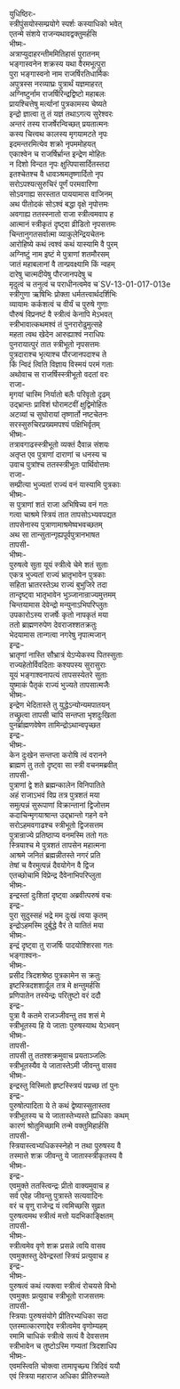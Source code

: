 युधिष्ठिरः-  
स्त्रीपुंसयोस्सम्प्रयोगे स्पर्शः कस्याधिको भवेत्  
एतन्मे संशये राजन्यथावद्वक्तुमर्हसि  
भीष्मः-  
अत्राप्युदाहरन्तीममितिहासं पुरातनम्  
भङ्गास्वनेन शक्रस्य यथा वैरमभूत्पुरा  
पुरा भङ्गास्वनो नाम राजर्षिरतिधार्मिकः  
अपुत्रस्स नरव्याघ्रः पुत्रार्थं यज्ञमाहरत्  
अग्निष्टुर्नाम राजर्षिरिन्द्रद्विष्टो महाबलः  
प्रायश्चित्तेषु मर्त्यानां पुत्रकामस्य चेष्यते  
इन्द्रो ज्ञात्वा तु तं यज्ञं तथाऽगत्य सुरेश्वरः  
अन्तरं तस्य राजर्षेरन्विच्छत् प्रयतात्मनः  
कस्य चित्त्वथ कालस्य मृगयामटते नृपः  
इदमन्तरमित्येव शक्रो नृपममोहयत्  
एकाश्वेन च राजर्षिर्भ्रान्त इन्द्रेण मोहितः  
न दिशो विन्दत नृपः क्षुत्पिपासार्दितस्तदा  
इतश्चेतश्च वै धावञ्श्रमतृष्णार्दितो नृप  
सरोऽपश्यत्सुरुचिरं पूर्णं परमवारिणा  
सोऽवगाह्य सरस्तात पाययामास वाजिनम्  
अथ पीतोदकं सोऽश्वं बद्धा वृक्षे नृपोत्तमः  
अवगाह्य ततस्स्नातो राजा स्त्रीत्वमवाप ह  
आत्मानं स्त्रीकृतं दृष्ट्वा व्रीडितो नृपसत्तमः  
चिन्तानुगतसर्वात्मा व्याकुलेन्द्रियचेतनः  
आरोहिष्ये कथं त्वश्वं कथं यास्यामि वै पुरम्  
अग्निष्टुं नाम इष्टं मे पुत्राणां शतमौरसम्  
जातं महाबलानां वै तान्प्रवक्ष्यामि किं न्वहम्  
दारेषु चात्मदीयेषु पौरजानपदेषु च  
मृदुत्वं च तनुत्वं च पराधीनत्वमेव च`SV-13-01-017-013e  
स्त्रीगुणा ऋषिभिः प्रोक्ता धर्मतत्त्वार्थदर्शिभिः  
व्यायामः कर्कशत्वं च वीर्यं च पुरुषे गुणाः  
पौरुषं विप्रनष्टं वै स्त्रीत्वं केनापि मेऽभवत्  
स्त्रीभावात्कथमश्वं तं पुनरारोढुमुत्सहे  
महता त्वथ खेदेन आरुह्याश्वं नराधिपः  
पुनरायात्पुरं तात स्त्रीभूतो नृपसत्तमः  
पुत्रदाराश्च भृत्याश्च पौरजानपदाश्च ते  
किं न्विदं त्विति विज्ञाय विस्मयं परमं गताः  
अथोवाच स राजर्षिस्स्त्रीभूतो वदतां वरः  
राजा-  
मृगयां चास्मि निर्यातो बलैः परिवृतो दृढम्  
उद्भ्रान्तः प्राविशं घोरामटवीं क्षुद्विमोहितः  
अटव्यां च सुघोरायां तृष्णार्तो नष्टचेतनः  
सरस्सुरुचिरप्रख्यमपश्यं पक्षिभिर्वृतम्  
भीष्मः-  
तत्रावगाढस्स्त्रीभूतो व्यक्तं दैवान्न संशयः  
अतृप्त एव पुत्राणां दाराणां च धनस्य च  
उवाच पुत्रांश्च ततस्स्त्रीभूतः पार्थिवोत्तमः  
राजा-  
सम्प्रीत्या भुज्यतां राज्यं वनं यास्यामि पुत्रकाः  
भीष्मः-  
स पुत्राणां शतं राजा अभिषिच्य वनं गतः  
गत्वा चाश्रमे स्त्रियं तात तापसोऽभ्यवपद्यत  
तापसेनास्य पुत्राणामाश्रमेष्वभवच्छतम्  
अथ सा तान्सुतान्गृह्यपूर्वपुत्रानभाषत  
तापसी-  
भीष्मः-  
पुरुषत्वे सुता यूयं स्त्रीत्वे चेमे शतं सुताः  
एकत्र भुज्यतां राज्यं भ्रातृभावेन पुत्रकाः  
सहिता भ्रातरस्तेऽथ राज्यं बुभुजिरे तदा  
तान्दृष्ट्वा भातृभावेन भुञ्जानान्राज्यमुत्तमम्  
चिन्तयामास देवेन्द्रो मन्युनाऽभिपरिप्लुतः  
उपकारोऽस्य राजर्षेः कृतो नापकृतं मया  
ततो ब्राह्मणरुपेण देवराजश्शतक्रतुः  
भेदयामास तान्गत्वा नगरेषु नृपात्मजान्  
इन्द्रः-  
भ्रातृणां नास्ति सौभ्रात्रं येऽप्येकस्य पितस्सुताः  
राज्यहेतोर्विवदिताः कश्यपस्य सुरासुराः  
यूयं भङ्गाश्वनापत्यं तापसस्येतरे सुताः  
युष्माकं पैतृकं राज्यं भुज्यते तापसात्मजैः  
भीष्मः-  
इन्द्रेण भेदितास्ते तु युद्धेऽन्योन्यमपातयन्  
तच्छ्रुत्वा तापसी चापि सन्तप्ता भृशदुःखिता  
पुनर्ब्राह्मणवेषेण तामिन्द्रोऽथान्वपृच्छत  
इन्द्रः-  
भीष्मः-  
केन दुःखेन सन्तप्ता करोषि त्वं वरानने  
ब्राह्मणं तु ततो दृष्ट्वा सा स्त्री वचनमब्रवीत्  
तापसी-  
पुत्राणां द्वे शते ब्रह्मन्कालेन विनिपातिते  
अहं राजाऽभवं विप्र तत्र पुत्रशतं मया  
समुत्पन्नं सुरूपाणां विक्रान्तानां द्विजोत्तम  
कदाचिन्मृगयाश्रान्त उद्भ्रान्तो गहने वने  
सरोऽहमवगाढश्च स्त्रीभूतो द्विजसत्तम  
पुत्रान्राज्ये प्रतिष्ठाप्य वनमस्मि ततो गतः  
स्त्रियाश्च मे पुत्रशतं तापसेन महात्मना  
आश्रमे जनितं ब्रह्मन्नीतस्ते नगरं प्रति  
तेषां च वैरमुत्पन्नं दैवयोगेन वै द्विज  
एतच्छोचामि विप्रेन्द्र दैवेनाभिपरिप्लुता  
भीष्मः-  
इन्द्रस्तां दुःशितां दृष्ट्वा अब्रवीत्परुषं वचः  
इन्द्रः-  
पुरा सुदुस्सहं भद्रे मम दुःखं त्वया कृतम्  
इन्द्रोऽहमस्मि दुर्बुद्धे वैरं ते यातितं मया  
भीष्मः-  
इन्द्रं दृष्ट्वा तु राजर्षिः पादयोश्शिरसा गतः  
भङ्गाश्वनः-  
भीष्मः-  
प्रसीद त्रिदशश्रेष्ठ पुत्रकामेन स क्रतुः  
इष्टस्त्रिदशशार्दूल तत्र मे क्षन्तुमर्हसि  
प्रणिपातेन तस्येन्द्रः परितुष्टो वरं ददौ  
इन्द्रः-  
पुत्रा वै कतमे राजञ्जीवन्तु तव शसं मे  
स्त्रीभूतस्य हि ये जाताः पुरुषस्याथ येऽभवन्  
भीष्मः-  
तापसी-  
तापसी तु ततश्शक्रमुवाच प्रयताञ्जलिः  
स्त्रीभूतस्यैव ये जातास्तेऽमी जीवन्तु वासव  
भीष्मः-  
इन्द्रस्तु विस्मितो हृष्टस्स्त्रियं पप्रच्छ तां पुनः  
इन्द्रः-  
पुरुषोत्पादिता ये ते कथं द्वेष्यास्सुतास्तव  
स्त्रीभूतस्य च ये जातास्तेभ्यस्ते ह्यधिकाः कथम्  
कारणं श्रोतुमिच्छामि तन्मे वक्तुमिहार्हसि  
तापसी-  
स्त्रियास्त्वभ्यधिकस्स्नेहो न तथा पुरुषस्य वै  
तस्मात्ते शक्र जीवन्तु ये जातास्स्त्रीकृतस्य वै  
भीष्मः-  
इन्द्रः-  
एवमुक्ते ततस्त्विन्द्रः प्रीतो वाक्यमुवाच ह  
सर्व एवेह जीवन्तु पुत्रास्ते सत्यवादिनः  
वरं च वृणु राजेन्द्र यं त्वमिच्छसि सुव्रत  
पुरुषत्वमथ स्त्रीत्वं मत्तो यदभिकाङ्क्षितम्  
तापसी-  
भीष्मः-  
स्त्रीत्वमेव वृणे शक्र प्रसन्ने त्वयि वासव  
एवमुक्तस्तु देवेन्द्रस्तां स्त्रियं प्रत्युवाच ह  
इन्द्रः-  
भीष्मः-  
पुरुषत्वं कथं त्यक्त्वा स्त्रीत्वं रोचयसे विभो  
एवमुक्तः प्रत्युवाच स्त्रीभूतो राजसत्तमः  
तापसी-  
स्त्रियाः पुरुषसंयोगे प्रीतिरभ्यधिका सदा  
एतस्मात्कारणाद्देव स्त्रीत्वमेव वृणोम्यहम्  
रमामि चाधिकं स्त्रीत्वे सत्यं वै देवसत्तम  
स्त्रीभावेन च तुष्टोऽस्मि गम्यतां त्रिदशाधिप  
भीष्मः-  
एवमस्त्विति चोक्त्वा तामापृच्छ्य त्रिदिवं ययौ  
एवं स्त्रिया महाराज अधिका प्रीतिरुच्यते  
